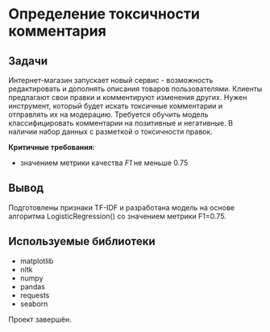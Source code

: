 # Определение токсичности комментария

## Задачи

Интернет-магазин запускает новый сервис - возможность редактировать и дополнять описания товаров пользователями. Клиенты предлагают свои правки и комментируют изменения других. Нужен инструмент, который будет искать токсичные комментарии и отправлять их на модерацию. Требуется обучить модель классифицировать комментарии на позитивные и негативные. В наличии набор данных с разметкой о токсичности правок.

**Критичные требования:**
* значением метрики качества *F1* не меньше 0.75

## Вывод
Подготовлены признаки TF-IDF и разработана модель на основе алгоритма LogisticRegression() со значением метрики F1=0.75.

## Используемые библиотеки
* matplotlib
* nltk
* numpy
* pandas
* requests
* seaborn

Проект завершён.


